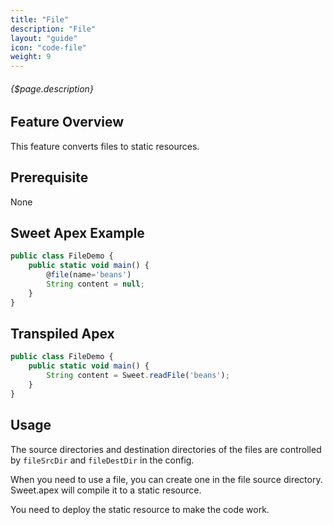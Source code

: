 ```yaml
---
title: "File"
description: "File"
layout: "guide"
icon: "code-file"
weight: 9
---
```


###### {$page.description}

<article id="1">

## Feature Overview

This feature converts files to static resources.

</article>

<article id="2">

## Prerequisite

None

</article>

<article id="3">

## Sweet Apex Example

```javascript
public class FileDemo {
    public static void main() {
        @file(name='beans')
        String content = null;
    }
}
```

</article>

<article id="4">

## Transpiled Apex

```javascript
public class FileDemo {
    public static void main() {
        String content = Sweet.readFile('beans');
    }
}
```

</article>

<article id="5">

## Usage

The source directories and destination directories of the files are controlled by `fileSrcDir` and `fileDestDir` in the config.

When you need to use a file, you can create one in the file source directory. Sweet.apex will compile it to a static resource.

You need to deploy the static resource to make the code work.

</article>
